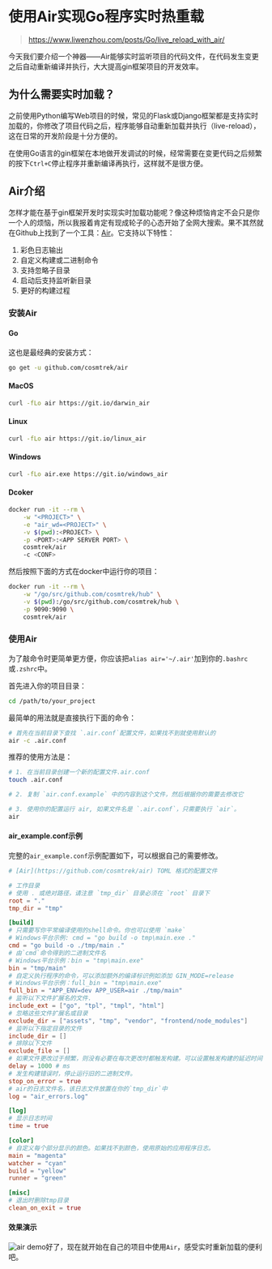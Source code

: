 # 使用Air实现Go程序实时热重载

> https://www.liwenzhou.com/posts/Go/live_reload_with_air/

今天我们要介绍一个神器——Air能够实时监听项目的代码文件，在代码发生变更之后自动重新编译并执行，大大提高gin框架项目的开发效率。

## 为什么需要实时加载？

之前使用Python编写Web项目的时候，常见的Flask或Django框架都是支持实时加载的，你修改了项目代码之后，程序能够自动重新加载并执行（live-reload），这在日常的开发阶段是十分方便的。

在使用Go语言的gin框架在本地做开发调试的时候，经常需要在变更代码之后频繁的按下`Ctrl+C`停止程序并重新编译再执行，这样就不是很方便。

## Air介绍

怎样才能在基于gin框架开发时实现实时加载功能呢？像这种烦恼肯定不会只是你一个人的烦恼，所以我报着肯定有现成轮子的心态开始了全网大搜索。果不其然就在Github上找到了一个工具：[Air](https://github.com/cosmtrek/air)。它支持以下特性：

1. 彩色日志输出
2. 自定义构建或二进制命令
3. 支持忽略子目录
4. 启动后支持监听新目录
5. 更好的构建过程

### 安装Air

#### Go

这也是最经典的安装方式：

```bash
go get -u github.com/cosmtrek/air
```

#### MacOS

```bash
curl -fLo air https://git.io/darwin_air
```

#### Linux

```bash
curl -fLo air https://git.io/linux_air
```

#### Windows

```bash
curl -fLo air.exe https://git.io/windows_air
```

#### Dcoker

```bash
docker run -it --rm \
    -w "<PROJECT>" \
    -e "air_wd=<PROJECT>" \
    -v $(pwd):<PROJECT> \
    -p <PORT>:<APP SERVER PORT> \
    cosmtrek/air
    -c <CONF>
```

然后按照下面的方式在docker中运行你的项目：

```bash
docker run -it --rm \
    -w "/go/src/github.com/cosmtrek/hub" \
    -v $(pwd):/go/src/github.com/cosmtrek/hub \
    -p 9090:9090 \
    cosmtrek/air
```

### 使用Air

为了敲命令时更简单更方便，你应该把`alias air='~/.air'`加到你的`.bashrc`或`.zshrc`中。

首先进入你的项目目录：

```bash
cd /path/to/your_project
```

最简单的用法就是直接执行下面的命令：

```bash
# 首先在当前目录下查找 `.air.conf`配置文件，如果找不到就使用默认的
air -c .air.conf
```

推荐的使用方法是：

```bash
# 1. 在当前目录创建一个新的配置文件.air.conf
touch .air.conf

# 2. 复制 `air.conf.example` 中的内容到这个文件，然后根据你的需要去修改它

# 3. 使用你的配置运行 air, 如果文件名是 `.air.conf`，只需要执行 `air`。
air
```

#### air_example.conf示例

完整的`air_example.conf`示例配置如下，可以根据自己的需要修改。

```conf
# [Air](https://github.com/cosmtrek/air) TOML 格式的配置文件

# 工作目录
# 使用 . 或绝对路径，请注意 `tmp_dir` 目录必须在 `root` 目录下
root = "."
tmp_dir = "tmp"

[build]
# 只需要写你平常编译使用的shell命令。你也可以使用 `make`
# Windows平台示例: cmd = "go build -o tmp\main.exe ."
cmd = "go build -o ./tmp/main ."
# 由`cmd`命令得到的二进制文件名
# Windows平台示例：bin = "tmp\main.exe"
bin = "tmp/main"
# 自定义执行程序的命令，可以添加额外的编译标识例如添加 GIN_MODE=release
# Windows平台示例：full_bin = "tmp\main.exe"
full_bin = "APP_ENV=dev APP_USER=air ./tmp/main"
# 监听以下文件扩展名的文件.
include_ext = ["go", "tpl", "tmpl", "html"]
# 忽略这些文件扩展名或目录
exclude_dir = ["assets", "tmp", "vendor", "frontend/node_modules"]
# 监听以下指定目录的文件
include_dir = []
# 排除以下文件
exclude_file = []
# 如果文件更改过于频繁，则没有必要在每次更改时都触发构建。可以设置触发构建的延迟时间
delay = 1000 # ms
# 发生构建错误时，停止运行旧的二进制文件。
stop_on_error = true
# air的日志文件名，该日志文件放置在你的`tmp_dir`中
log = "air_errors.log"

[log]
# 显示日志时间
time = true

[color]
# 自定义每个部分显示的颜色。如果找不到颜色，使用原始的应用程序日志。
main = "magenta"
watcher = "cyan"
build = "yellow"
runner = "green"

[misc]
# 退出时删除tmp目录
clean_on_exit = true
```

#### 效果演示

![air demo](https://www.liwenzhou.com/images/Go/live_reload_with_air/air_demo.gif)好了，现在就开始在自己的项目中使用`Air`，感受实时重新加载的便利吧。